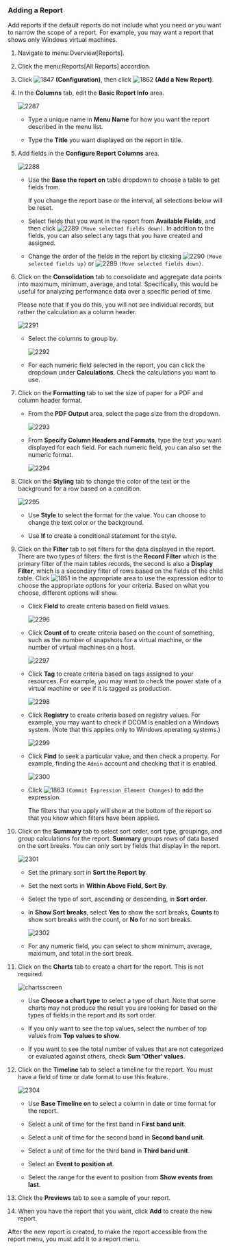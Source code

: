 ### Adding a Report

Add reports if the default reports do not include what you need or you
want to narrow the scope of a report. For example, you may want a report
that shows only Windows virtual machines.

1.  Navigate to menu:Overview\[Reports\].

2.  Click the menu:Reports\[All Reports\] accordion.

3.  Click ![1847](/images/1847.png) **(Configuration)**, then click
    ![1862](/images/1862.png) **(Add a New Report)**.

4.  In the **Columns** tab, edit the **Basic Report Info** area.

    ![2287](/images/2287.png)

      - Type a unique name in **Menu Name** for how you want the report
        described in the menu list.

      - Type the **Title** you want displayed on the report in title.

5.  Add fields in the **Configure Report Columns** area.

    ![2288](/images/2288.png)

      - Use the **Base the report on** table dropdown to choose a table
        to get fields from.

        <div class="note">

        If you change the report base or the interval, all selections
        below will be reset.

        </div>

      - Select fields that you want in the report from **Available
        Fields**, and then click ![2289](/images/2289.png) `(Move
        selected fields down)`. In addition to the fields, you can also
        select any tags that you have created and assigned.

      - Change the order of the fields in the report by clicking
        ![2290](/images/2290.png) `(Move selected fields up)` or
        ![2289](/images/2289.png) `(Move selected fields down)`.

6.  Click on the **Consolidation** tab to consolidate and aggregate data
    points into maximum, minimum, average, and total. Specifically, this
    would be useful for analyzing performance data over a specific
    period of time.

    <div class="note">

    Please note that if you do this, you will not see individual
    records, but rather the calculation as a column header.

    </div>

    ![2291](/images/2291.png)

      - Select the columns to group by.

        ![2292](/images/2292.png)

      - For each numeric field selected in the report, you can click the
        dropdown under **Calculations**. Check the calculations you want
        to use.

7.  Click on the **Formatting** tab to set the size of paper for a PDF
    and column header format.

      - From the **PDF Output** area, select the page size from the
        dropdown.

        ![2293](/images/2293.png)

      - From **Specify Column Headers and Formats**, type the text you
        want displayed for each field. For each numeric field, you can
        also set the numeric format.

        ![2294](/images/2294.png)

8.  Click on the **Styling** tab to change the color of the text or the
    background for a row based on a condition.

    ![2295](/images/2295.png)

      - Use **Style** to select the format for the value. You can choose
        to change the text color or the background.

      - Use **If** to create a conditional statement for the style.

9.  Click on the **Filter** tab to set filters for the data displayed in
    the report. There are two types of filters: the first is the
    **Record Filter** which is the primary filter of the main tables
    records, the second is also a **Display Filter**, which is a
    secondary filter of rows based on the fields of the child table.
    Click ![1851](/images/1851.png) in the appropriate area to use the
    expression editor to choose the appropriate options for your
    criteria. Based on what you choose, different options will show.

      - Click **Field** to create criteria based on field values.

        ![2296](/images/2296.png)

      - Click **Count of** to create criteria based on the count of
        something, such as the number of snapshots for a virtual
        machine, or the number of virtual machines on a host.

        ![2297](/images/2297.png)

      - Click **Tag** to create criteria based on tags assigned to your
        resources. For example, you may want to check the power state of
        a virtual machine or see if it is tagged as production.

        ![2298](/images/2298.png)

      - Click **Registry** to create criteria based on registry values.
        For example, you may want to check if DCOM is enabled on a
        Windows system. (Note that this applies only to Windows
        operating systems.)

        ![2299](/images/2299.png)

      - Click **Find** to seek a particular value, and then check a
        property. For example, finding the `Admin` account and checking
        that it is enabled.

        ![2300](/images/2300.png)

      - Click ![1863](/images/1863.png) `(Commit Expression Element
        Changes)` to add the expression.

        <div class="note">

        The filters that you apply will show at the bottom of the report
        so that you know which filters have been applied.

        </div>

10. Click on the **Summary** tab to select sort order, sort type,
    groupings, and group calculations for the report. **Summary** groups
    rows of data based on the sort breaks. You can only sort by fields
    that display in the report.

    ![2301](/images/2301.png)

      - Set the primary sort in **Sort the Report by**.

      - Set the next sorts in **Within Above Field, Sort By**.

      - Select the type of sort, ascending or descending, in **Sort
        order**.

      - In **Show Sort breaks**, select **Yes** to show the sort breaks,
        **Counts** to show sort breaks with the count, or **No** for no
        sort breaks.

        ![2302](/images/2302.png)

      - For any numeric field, you can select to show minimum, average,
        maximum, and total in the sort break.

11. Click on the **Charts** tab to create a chart for the report. This
    is not required.

    ![chartsscreen](/images/chartsscreen.png)

      - Use **Choose a chart type** to select a type of chart. Note that
        some charts may not produce the result you are looking for based
        on the types of fields in the report and its sort order.

      - If you only want to see the top values, select the number of top
        values from **Top values to show**.

      - If you want to see the total number of values that are not
        categorized or evaluated against others, check **Sum 'Other'
        values**.

12. Click on the **Timeline** tab to select a timeline for the report.
    You must have a field of time or date format to use this feature.

    ![2304](/images/2304.png)

      - Use **Base Timeline on** to select a column in date or time
        format for the report.

      - Select a unit of time for the first band in **First band unit**.

      - Select a unit of time for the second band in **Second band
        unit**.

      - Select a unit of time for the third band in **Third band unit**.

      - Select an **Event to position at**.

      - Select the range for the event to position from **Show events
        from last**.

13. Click the **Previews** tab to see a sample of your report.

14. When you have the report that you want, click **Add** to create the
    new report.

<div class="note">

After the new report is created, to make the report accessible from the
report menu, you must add it to a report menu.

</div>
